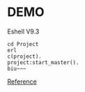 # DEMO
Eshell V9.3

```
cd Project
erl
c(project).
project:start_master().
biu~~~
```
[Reference](http://erlang.org/doc/getting_started/users_guide.html)